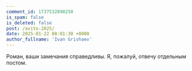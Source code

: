 ```yaml
---
comment_id: 1737532890250
is_spam: false
is_deleted: false
post: /avito-2025/
date: 2025-01-22 08:01:30 +0000
author_fullname: 'Ivan Grishaev'
---
```


Роман, ваши замечания справедливы. Я, пожалуй, отвечу отдельным постом.

